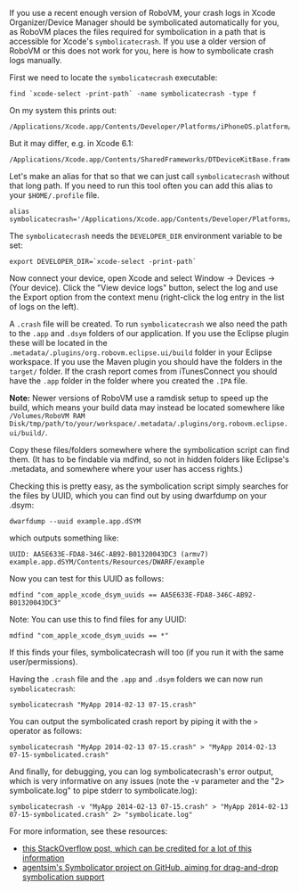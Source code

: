 If you use a recent enough version of RoboVM, your crash logs in Xcode Organizer/Device Manager should be symbolicated automatically for you, as RoboVM places the files required for symbolication in a path that is accessible for Xcode's `symbolicatecrash`. If you use a older version of RoboVM or this does not work for you, here is how to symbolicate crash logs manually.

First we need to locate the `symbolicatecrash` executable:

```
find `xcode-select -print-path` -name symbolicatecrash -type f
```

On my system this prints out:

```
/Applications/Xcode.app/Contents/Developer/Platforms/iPhoneOS.platform/Developer/Library/PrivateFrameworks/DTDeviceKitBase.framework/Versions/A/Resources/symbolicatecrash
```

But it may differ, e.g. in Xcode 6.1:
```
/Applications/Xcode.app/Contents/SharedFrameworks/DTDeviceKitBase.framework/Versions/A/Resources/symbolicatecrash
```

Let's make an alias for that so that we can just call `symbolicatecrash` without that long path. If you need to run this tool often you can add this alias to your `$HOME/.profile` file.

```
alias symbolicatecrash='/Applications/Xcode.app/Contents/Developer/Platforms/iPhoneOS.platform/Developer/Library/PrivateFrameworks/DTDeviceKitBase.framework/Versions/A/Resources/symbolicatecrash'
```

The `symbolicatecrash` needs the `DEVELOPER_DIR` environment variable to be set:

```
export DEVELOPER_DIR=`xcode-select -print-path`
```

Now connect your device, open Xcode and select Window -> Devices -> (Your device). Click the "View device logs" button, select the log and use the Export option from the context menu (right-click the log entry in the list of logs on the left).

A `.crash` file will be created. To run `symbolicatecrash` we also need the path to the `.app` and `.dsym` folders of our application. If you use the Eclipse plugin these will be located in the `.metadata/.plugins/org.robovm.eclipse.ui/build` folder in your Eclipse workspace. If you use the Maven plugin you should have the folders in the `target/` folder. If the crash report comes from iTunesConnect you should have the `.app` folder in the folder where you created the `.IPA` file.

**Note:** Newer versions of RoboVM use a ramdisk setup to speed up the build, which means your build data may instead be located somewhere like `/Volumes/RoboVM RAM Disk/tmp/path/to/your/workspace/.metadata/.plugins/org.robovm.eclipse.ui/build/`.

Copy these files/folders somewhere where the symbolication script can find them. (It has to be findable via mdfind, so not in hidden folders like Eclipse's .metadata, and somewhere where your user has access rights.)

Checking this is pretty easy, as the symbolication script simply searches for the files by UUID, which you can find out by using dwarfdump on your .dsym:

```
dwarfdump --uuid example.app.dSYM
```

which outputs something like:

```
UUID: AA5E633E-FDA8-346C-AB92-B01320043DC3 (armv7) example.app.dSYM/Contents/Resources/DWARF/example
```

Now you can test for this UUID as follows:

```
mdfind "com_apple_xcode_dsym_uuids == AA5E633E-FDA8-346C-AB92-B01320043DC3"
```

Note: You can use this to find files for any UUID:
```
mdfind "com_apple_xcode_dsym_uuids == *"
```

If this finds your files, symbolicatecrash will too (if you run it with the same user/permissions).

Having the `.crash` file and the `.app` and `.dsym` folders we can now run `symbolicatecrash`:

```
symbolicatecrash "MyApp 2014-02-13 07-15.crash"
```

You can output the symbolicated crash report by piping it with the `>` operator as follows:

```Shell
symbolicatecrash "MyApp 2014-02-13 07-15.crash" > "MyApp 2014-02-13 07-15-symbolicated.crash"
```

And finally, for debugging, you can log symbolicatecrash's error output, which is very informative on any issues (note the -v parameter and the "2> symbolicate.log" to pipe stderr to symbolicate.log):
```Shell
symbolicatecrash -v "MyApp 2014-02-13 07-15.crash" > "MyApp 2014-02-13 07-15-symbolicated.crash" 2> "symbolicate.log"
```

For more information, see these resources:
* [this StackOverflow post, which can be credited for a lot of this information](http://stackoverflow.com/questions/1460892/symbolicating-iphone-app-crash-reports)
* [agentsim's Symbolicator project on GitHub, aiming for drag-and-drop symbolication support](https://github.com/agentsim/Symbolicator)